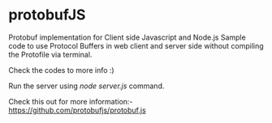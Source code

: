 # protobufJS

Protobuf implementation for Client side Javascript and Node.js
Sample code to use Protocol Buffers in web client and server side without compiling the Protofile via terminal.

Check the codes to more info :)

Run the server using *node server.js* command.

Check this out for more information:-
  https://github.com/protobufjs/protobuf.js
